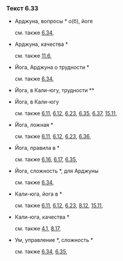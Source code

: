 ### Текст 6.33
	
- Арджуна, вопросы * о(б), йоге

	см. также  [6.34](../06/0634.md), 
	
- Арджуна, качества *

	см. также  [11.6](../11/1106.md), 
	
- Йога, Арджуна о трудности *

	см. также  [6.34](../06/0634.md), 
	
- Йога, в Кали-югу, трудности **

	
- Йога, в Кали-югу

	см. также  [6.11](../06/0611.md),  [6.12](../06/0612.md),  [6.23](../06/0623.md),  [6.35](../06/0635.md),  [6.37](../06/0637.md),  [15.11](../15/1511.md), 
	
- Йога, ложная *

	см. также  [6.11](../06/0611.md),  [6.12](../06/0612.md),  [6.23](../06/0623.md),  [6.36](../06/0636.md), 
	
- Йога, правила в *

	см. также  [6.16](../06/0616.md),  [6.17](../06/0617.md),  [6.35](../06/0635.md), 
	
- Йога, сложность *, для Арджуны

	см. также  [6.34](../06/0634.md), 
	
- Кали-юга, йога в *

	см. также  [6.11](../06/0611.md),  [6.12](../06/0612.md),  [6.23](../06/0623.md),  [8.12](../08/0812.md),  [15.11](../15/1511.md), 
	
- Кали-юга, качества *

	см. также  [4.1](../04/0401.md),  [8.17](../08/0817.md), 
	
- Ум, управление *, сложность *

	см. также  [6.34](../06/0634.md),  [6.35](../06/0635.md), 
